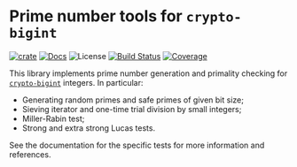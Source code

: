 # Prime number tools for `crypto-bigint`

[![crate][crate-image]][crate-link]
[![Docs][docs-image]][docs-link]
![License][license-image]
[![Build Status][build-image]][build-link]
[![Coverage][coverage-image]][coverage-link]

This library implements prime number generation and primality checking for [`crypto-bigint`](https://crates.io/crates/crypto-bigint) integers.
In particular:

- Generating random primes and safe primes of given bit size;
- Sieving iterator and one-time trial division by small integers;
- Miller-Rabin test;
- Strong and extra strong Lucas tests.

See the documentation for the specific tests for more information and references.


[crate-image]: https://img.shields.io/crates/v/crypto-primes.svg
[crate-link]: https://crates.io/crates/crypto-primes
[docs-image]: https://docs.rs/crypto-primes/badge.svg
[docs-link]: https://docs.rs/crypto-primes/
[license-image]: https://img.shields.io/crates/l/crypto-primes
[build-image]: https://github.com/entropyxyz/crypto-primes/workflows/crypto-primes/badge.svg?branch=master&event=push
[build-link]: https://github.com/entropyxyz/crypto-primes/actions?query=workflow%3Acrypto-primes
[coverage-image]: https://codecov.io/gh/entropyxyz/crypto-primes/branch/master/graph/badge.svg
[coverage-link]: https://codecov.io/gh/entropyxyz/crypto-primes
